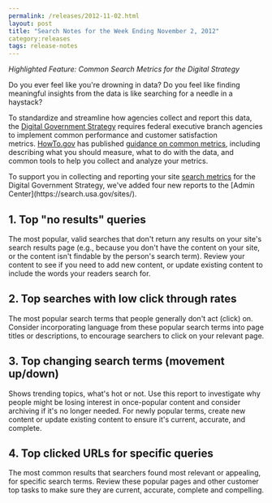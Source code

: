 ```yaml
---
permalink: /releases/2012-11-02.html
layout: post
title: "Search Notes for the Week Ending November 2, 2012"
category:releases
tags: release-notes
---
```

<p><em>Highlighted Feature: Common Search Metrics for the Digital Strategy</em></p>
<p>Do you ever feel like you're drowning in data? Do you feel like finding meaningful insights from the data is like searching for a needle in a haystack? </p>
<p>To standardize and streamline how agencies collect and report this data, the <a href="http://www.whitehouse.gov/sites/default/files/omb/egov/digital-government/digital-government.html">Digital Government Strategy</a> requires federal executive branch agencies to implement common performance and customer satisfaction metrics. <a href="http://www.howto.gov">HowTo.gov</a> has published <a href="http://www.howto.gov/web-content/digital-metrics">guidance on common metrics</a>, including describing what you should measure, what to do with the data, and common tools to help you collect and analyze your metrics.</p>
<p>To support you in collecting and reporting your site <a href="/tagged/analytics">search metrics</a> for the Digital Government Strategy, we've added four new reports to the [Admin Center](https://search.usa.gov/sites/).</p>
<h2>1. Top "no results" queries</h2>
<p>The most popular, valid searches that don't return any results on your site's search results page (e.g., because you don't have the content on your site, or the content isn't findable by the person's search term).<span class="Apple-tab-span"> </span>Review your content to see if you need to add new content, or update existing content to include the words your readers search for.</p>
<h2>2. Top searches with low click through rates</h2>
<p>The most popular search terms that people generally don't act (click) on. Consider incorporating language from these popular search terms into page titles or descriptions, to encourage searchers to click on your relevant page.</p>
<h2>3. Top changing search terms (movement up/down)</h2>
<p>Shows trending topics, what's hot or not. Use this report to investigate why people might be losing interest in once-popular content and consider archiving if it's no longer needed. For newly popular terms, create new content or update existing content to ensure it's current, accurate, and complete. </p>
<h2>4. Top clicked URLs for specific queries</h2>
<p>The most common results that searchers found most relevant or appealing, for specific search terms. Review these popular pages and other customer top tasks to make sure they are current, accurate, complete and compelling.</p>
